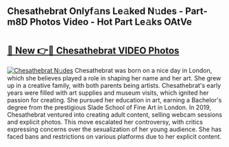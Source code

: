 ## Chesathebrat Onlyf𝚊ns Le𝚊ked N𝚞des - Part-m8D Photos Video - Hot Part Le𝚊ks OAtVe

# <h2><a href="http://ab17557.deff.icu/?id=Chesathebrat">🔗 New 👉🔴 Chesathebrat VIDEO Photos</a></h2>

[![Chesathebrat N𝚞des](https://i.imgur.com/rIISA9y.gif)](http://ab17557.deff.icu/?id=Chesathebrat)
Chesathebrat was born on a nice day in London, which she believes played a role in shaping her name and her art. She grew up in a creative family, with both parents being artists. Chesathebrat's early years were filled with art supplies and museum visits, which ignited her passion for creating. She pursued her education in art, earning a Bachelor's degree from the prestigious Slade School of Fine Art in London. In 2019, Chesathebrat ventured into creating adult content, selling webcam sessions and explicit photos. This move escalated her controversy, with critics expressing concerns over the sexualization of her young audience. She has faced bans and restrictions on various platforms due to her explicit content.
